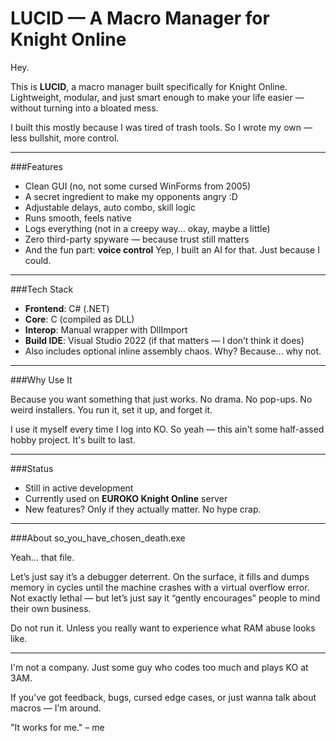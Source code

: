 # LUCID — A Macro Manager for Knight Online

Hey.

This is **LUCID**, a macro manager built specifically for Knight Online. Lightweight, modular, and just smart enough to make your life easier — without turning into a bloated mess.

I built this mostly because I was tired of trash tools. So I wrote my own — less bullshit, more control.

---

###Features

* Clean GUI (no, not some cursed WinForms from 2005)
* A secret ingredient to make my opponents angry :D
* Adjustable delays, auto combo, skill logic
* Runs smooth, feels native
* Logs everything (not in a creepy way... okay, maybe a little)
* Zero third-party spyware — because trust still matters
* And the fun part: **voice control**
  Yep, I built an AI for that. Just because I could.

---

###Tech Stack

* **Frontend**: C# (.NET)
* **Core**: C (compiled as DLL)
* **Interop**: Manual wrapper with DllImport
* **Build IDE**: Visual Studio 2022 (if that matters — I don’t think it does)
* Also includes optional inline assembly chaos. Why? Because... why not.

---

###Why Use It

Because you want something that just works. No drama. No pop-ups. No weird installers. You run it, set it up, and forget it.

I use it myself every time I log into KO. So yeah — this ain't some half-assed hobby project. It's built to last.

---

###Status

* Still in active development
* Currently used on **EUROKO Knight Online** server
* New features? Only if they actually matter. No hype crap.

---

###About so_you_have_chosen_death.exe

Yeah… that file.

Let’s just say it’s a debugger deterrent. On the surface, it fills and dumps memory in cycles until the machine crashes with a virtual overflow error. Not exactly lethal — but let’s just say it “gently encourages” people to mind their own business.

Do not run it.
Unless you really want to experience what RAM abuse looks like.

---

I'm not a company. Just some guy who codes too much and plays KO at 3AM.

If you’ve got feedback, bugs, cursed edge cases, or just wanna talk about macros — I’m around.

"It works for me." – me
